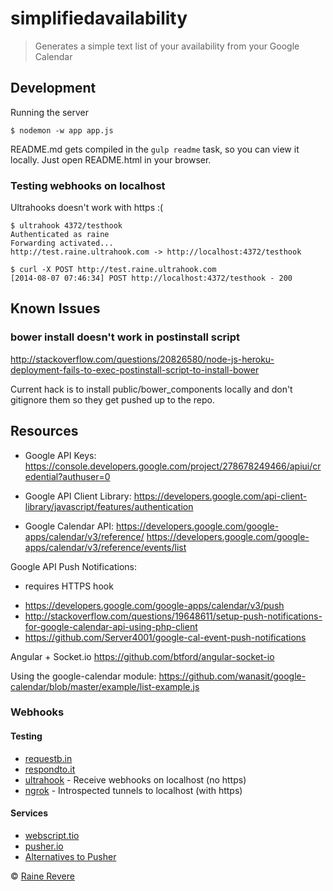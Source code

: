# simplifiedavailability

> Generates a simple text list of your availability from your Google Calendar


## Development

Running the server

	$ nodemon -w app app.js

README.md gets compiled in the `gulp readme` task, so you can view it locally. Just open README.html in your browser.

### Testing webhooks on localhost

Ultrahooks doesn't work with https :(

	$ ultrahook 4372/testhook
	Authenticated as raine
	Forwarding activated...
	http://test.raine.ultrahook.com -> http://localhost:4372/testhook

	$ curl -X POST http://test.raine.ultrahook.com
	[2014-08-07 07:46:34] POST http://localhost:4372/testhook - 200


## Known Issues

### bower install doesn't work in postinstall script
http://stackoverflow.com/questions/20826580/node-js-heroku-deployment-fails-to-exec-postinstall-script-to-install-bower

Current hack is to install public/bower_components locally and don't gitignore them so they get pushed up to the repo.


## Resources

- Google API Keys:
https://console.developers.google.com/project/278678249466/apiui/credential?authuser=0

- Google API Client Library:
https://developers.google.com/api-client-library/javascript/features/authentication

- Google Calendar API:
https://developers.google.com/google-apps/calendar/v3/reference/
https://developers.google.com/google-apps/calendar/v3/reference/events/list

Google API Push Notifications:

* requires HTTPS hook

- https://developers.google.com/google-apps/calendar/v3/push
- http://stackoverflow.com/questions/19648611/setup-push-notifications-for-google-calendar-api-using-php-client
- https://github.com/Server4001/google-cal-event-push-notifications

Angular + Socket.io
https://github.com/btford/angular-socket-io

Using the google-calendar module:
https://github.com/wanasit/google-calendar/blob/master/example/list-example.js

### Webhooks

#### Testing
- [requestb.in](http://requestb.in)
- [respondto.it](http://respondto.it/)
- [ultrahook](http://www.ultrahook.com/) - Receive webhooks on localhost (no https)
- [ngrok](https://ngrok.com/) - Introspected tunnels to localhost (with https)

#### Services
- [webscript.tio](https://www.webscript.io/)
- [pusher.io](http://pusher.com/)
- [Alternatives to Pusher](http://www.quora.com/What-are-alternatives-to-pusher-com)

© [Raine Revere](https://github.com/raineorshine)

